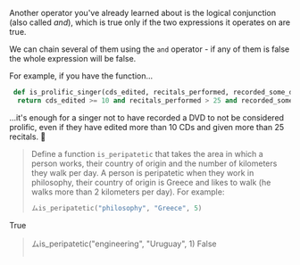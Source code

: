 Another operator you've already learned about is the logical conjunction (also called _and_), which is true only if the two expressions it operates on are true.

We can chain several of them using the `and` operator - if any of them is false the whole expression will be false.

For example, if you have the function...

```python
 def is_prolific_singer(cds_edited, recitals_performed, recorded_some_dvd):
  return cds_edited >= 10 and recitals_performed > 25 and recorded_some_dvd
```

...it's enough for a singer not to have recorded a DVD to not be considered prolific, even if they have edited more than 10 CDs and given more than 25 recitals. :guitar:

> Define a function `is_peripatetic` that takes the area in which a person works, their country of origin and the number of kilometers they walk per day. A person is peripatetic when they work in philosophy, their country of origin is Greece and likes to walk (he walks more than 2 kilometers per day). For example:
>
> ```python
> ムis_peripatetic("philosophy", "Greece", 5)
True
> ムis_peripatetic("engineering", "Uruguay", 1)
False
> ```
